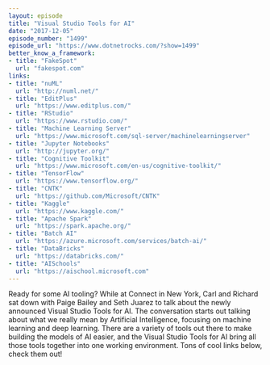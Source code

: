 ```yaml
---
layout: episode
title: "Visual Studio Tools for AI"
date: "2017-12-05"
episode_number: "1499"
episode_url: "https://www.dotnetrocks.com/?show=1499"
better_know_a_framework:
- title: "FakeSpot"
  url: "fakespot.com"
links:
- title: "nuML"
  url: "http://numl.net/"
- title: "EditPlus"
  url: "https://www.editplus.com/"
- title: "RStudio"
  url: "https://www.rstudio.com/"
- title: "Machine Learning Server"
  url: "https://www.microsoft.com/sql-server/machinelearningserver"
- title: "Jupyter Notebooks"
  url: "http://jupyter.org/"
- title: "Cognitive Toolkit"
  url: "https://www.microsoft.com/en-us/cognitive-toolkit/"
- title: "TensorFlow"
  url: "https://www.tensorflow.org/"
- title: "CNTK"
  url: "https://github.com/Microsoft/CNTK"
- title: "Kaggle"
  url: "https://www.kaggle.com/"
- title: "Apache Spark"
  url: "https://spark.apache.org/"
- title: "Batch AI"
  url: "https://azure.microsoft.com/services/batch-ai/"
- title: "DataBricks"
  url: "https://databricks.com/"
- title: "AISchools"
  url: "https://aischool.microsoft.com"
---
```


Ready for some AI tooling? While at Connect in New York, Carl and Richard sat down with Paige Bailey and Seth Juarez to talk about the newly announced Visual Studio Tools for AI. The conversation starts out talking about what we really mean by Artificial Intelligence, focusing on machine learning and deep learning. There are a variety of tools out there to make building the models of AI easier, and the Visual Studio Tools for AI bring all those tools together into one working environment. Tons of cool links below, check them out!

